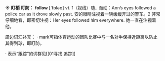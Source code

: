 ☀ <span class="category">**盯梢 盯防：**</span>
<span class="vocabulary">**follow**</span> ['fɒləʊ] 
<span class="definition">vt. 1（视线）随…而动：</span>Ann’s eyes followed a police car as it drove slowly past. 安的眼睛注视着一辆缓缓开过的警车。<span class="definition">2 非常仔细地看，即密切注视：</span>Her eyes followed him everywhere. 她一直在注视着他。

周边词汇补充：
· mark可指体育运动的团队比赛中与一名对手保持近距离以防止其得到球，即盯防。

· 表示“跟踪”的词群见[[01寻找 追踪]]
